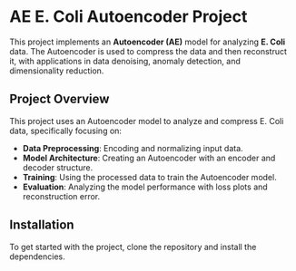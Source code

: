 # AE E. Coli Autoencoder Project

This project implements an **Autoencoder (AE)** model for analyzing **E. Coli** data. The Autoencoder is used to compress the data and then reconstruct it, with applications in data denoising, anomaly detection, and dimensionality reduction.

## Project Overview
This project uses an Autoencoder model to analyze and compress E. Coli data, specifically focusing on:
- **Data Preprocessing**: Encoding and normalizing input data.
- **Model Architecture**: Creating an Autoencoder with an encoder and decoder structure.
- **Training**: Using the processed data to train the Autoencoder model.
- **Evaluation**: Analyzing the model performance with loss plots and reconstruction error.

## Installation
To get started with the project, clone the repository and install the dependencies.
